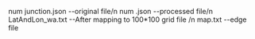 num junction.json --original file/n
num .json --processed file/n
LatAndLon_wa.txt --After mapping to 100*100 grid file /n
map.txt --edge file
